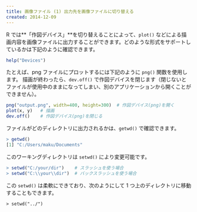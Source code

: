 ```yaml
---
title: 画像ファイル (1) 出力先を画像ファイルに切り替える
created: 2014-12-09
---
```


R では**「作図デバイス」**を切り替えることによって、`plot()` などによる描画内容を画像ファイルに出力することができます。どのような形式をサポートしているかは下記のように確認できます。

```r
help("Devices")
```

たとえば、png ファイルにプロットするには下記のように `png()` 関数を使用します。
描画が終わったら、`dev.off()` で作図デバイスを閉じます（閉じないとファイルが使用中のままになってしまい、別のアプリケーションから開くことができません）。

```r
png("output.png", width=400, height=300)  # 作図デバイス(png)を開く
plot(x, y)   # 描画
dev.off()    # 作図デバイス(png)を閉じる
```

ファイルがどのディレクトリに出力されるかは、`getwd()` で確認できます。

```r
> getwd()
[1] "C:/Users/maku/Documents"
```

このワーキングディレクトリは `setwd()` により変更可能です。

```r
> setwd("C:/your/dir")    # スラッシュを使う場合
> setwd("C:\\your\\dir")  # バックスラッシュを使う場合
```

この `setwd()` は柔軟にできており、次のようにして 1 つ上のディレクトリに移動することもできます。

```
> setwd("../")
```


